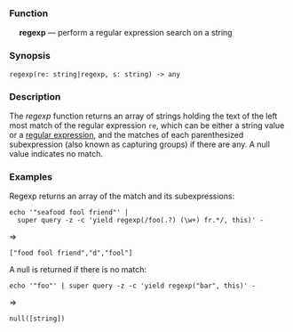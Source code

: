 ### Function

&emsp; **regexp** &mdash; perform a regular expression search on a string

### Synopsis

```
regexp(re: string|regexp, s: string) -> any
```

### Description
The _regexp_ function returns an array of strings holding the text
of the left most match of the regular expression `re`, which can be either
a string value or a [regular expression](../search-expressions.md#regular-expressions),
and the matches of each parenthesized subexpression (also known as capturing
groups) if there are any. A null value indicates no match.

### Examples

Regexp returns an array of the match and its subexpressions:
```mdtest-command
echo '"seafood fool friend"' |
  super query -z -c 'yield regexp(/foo(.?) (\w+) fr.*/, this)' -
```
=>
```mdtest-output
["food fool friend","d","fool"]
```

A null is returned if there is no match:
```mdtest-command
echo '"foo"' | super query -z -c 'yield regexp("bar", this)' -
```
=>
```mdtest-output
null([string])
```
